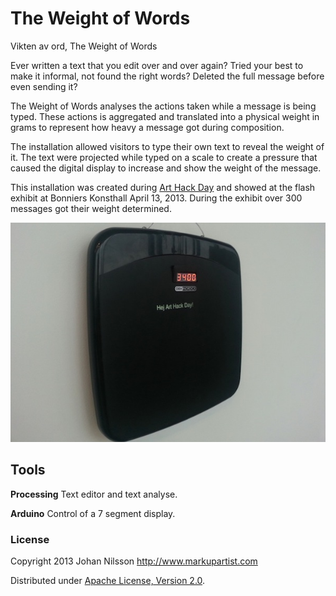 # The Weight of Words

Vikten av ord, The Weight of Words

Ever written a text that you edit over and over again? Tried your best to make it informal, not found the right words? Deleted the full message before even sending it?

The Weight of Words analyses the actions taken while a message is being typed. These actions is aggregated and translated into a physical weight in grams to represent how heavy a message got during composition.

The installation allowed visitors to type their own text to reveal the weight of it. The text were projected while typed on a scale to create a pressure that caused the digital display to increase and show the weight of the message.

This installation was created during [Art Hack Day](http://arthackday.net/stockholm/) and showed at the flash exhibit at Bonniers Konsthall April 13, 2013. During the exhibit over 300 messages got their weight determined.

![The Weight of Words](resources/scale.jpg "The Weight of Words")

## Tools

**Processing** Text editor and text analyse.

**Arduino** Control of a 7 segment display. 

### License

Copyright 2013 Johan Nilsson <http://www.markupartist.com>

Distributed under [Apache License, Version 2.0](http://www.apache.org/licenses/LICENSE-2.0.html).

